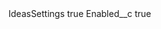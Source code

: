<?xml version="1.0" encoding="UTF-8"?>
<CustomMetadata xmlns="http://soap.sforce.com/2006/04/metadata" xmlns:xsi="http://www.w3.org/2001/XMLSchema-instance" xmlns:xsd="http://www.w3.org/2001/XMLSchema">
    <label>IdeasSettings</label>
    <protected>true</protected>
    <values>
        <field>Enabled__c</field>
        <value xsi:type="xsd:boolean">true</value>
    </values>
</CustomMetadata>
